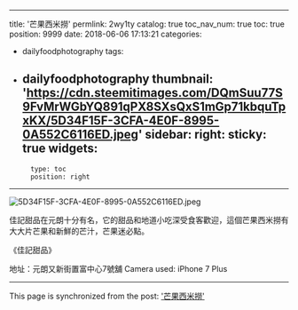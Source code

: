 
---
title: '芒果西米撈'
permlink: 2wy1ty
catalog: true
toc_nav_num: true
toc: true
position: 9999
date: 2018-06-06 17:13:21
categories:
- dailyfoodphotography
tags:
- dailyfoodphotography
thumbnail: 'https://cdn.steemitimages.com/DQmSuu77S9FvMrWGbYQ891qPX8SXsQxS1mGp71kbquTpxKX/5D34F15F-3CFA-4E0F-8995-0A552C6116ED.jpeg'
sidebar:
    right:
        sticky: true
widgets:
    -
        type: toc
        position: right
---


![5D34F15F-3CFA-4E0F-8995-0A552C6116ED.jpeg](https://cdn.steemitimages.com/DQmSuu77S9FvMrWGbYQ891qPX8SXsQxS1mGp71kbquTpxKX/5D34F15F-3CFA-4E0F-8995-0A552C6116ED.jpeg)

佳記甜品在元朗十分有名，它的甜品和地道小吃深受食客歡迎，這個芒果西米撈有大大片芒果和新鮮的芒汁，芒果迷必點。


《佳記甜品》

地址：元朗又新街置富中心7號舖
Camera used: iPhone 7 Plus

- - -

This page is synchronized from the post: ['芒果西米撈'](https://steemit.com/@htliao/2wy1ty)
